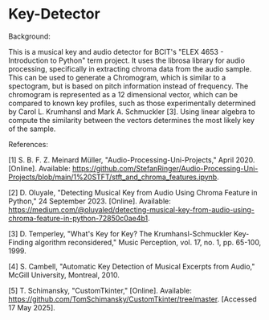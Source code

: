 ﻿# Key-Detector

Background:

This is a musical key and audio detector for BCIT's "ELEX 4653 - Introduction to Python" term project. It uses the librosa library for audio processing, specifically in extracting chroma data from the audio sample. This can be used to generate a Chromogram, which is similar to a spectogram, but is based on pitch information instead of frequency. The chromogram is represented as a 12 dimensional vector, which can be compared to known key profiles, such as those experimentally determined by Carol L. Krumhansl and Mark A. Schmuckler [3]. Using linear algebra to compute the similarity between the vectors determines the most likely key of the sample.

References:

[1] 	S. B. F. Z. Meinard Müller, "Audio-Processing-Uni-Projects," April 2020. [Online]. Available: https://github.com/StefanRinger/Audio-Processing-Uni-Projects/blob/main/1%20STFT/stft_and_chroma_features.ipynb.

[2] 	D. Oluyale, "Detecting Musical Key from Audio Using Chroma Feature in Python," 24 September 2023. [Online]. Available: https://medium.com/@oluyaled/detecting-musical-key-from-audio-using-chroma-feature-in-python-72850c0ae4b1.

[3] 	D. Temperley, "What's Key for Key? The Krumhansl-Schmuckler Key-Finding algorithm reconsidered," Music Perception, vol. 17, no. 1, pp. 65-100, 1999. 

[4] 	S. Cambell, "Automatic Key Detection of Musical Excerpts from Audio," McGill University, Montreal, 2010.

[5] 	T. Schimansky, "CustomTkinter," [Online]. Available: https://github.com/TomSchimansky/CustomTkinter/tree/master. [Accessed 17 May 2025].


